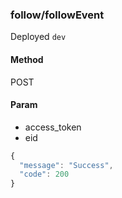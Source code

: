 ### **follow/followEvent**

Deployed `dev`

#### **Method**

POST

#### **Param**

- access_token
- eid

```javascript
{
  "message": "Success",
  "code": 200
}
```
